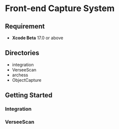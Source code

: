 # Front-end Capture System

## Requirement

* __Xcode Beta__ 17.0 or above

## Directories

* integration
* VerseeScan
* archess
* ObjectCapture

## Getting Started

### Integration



### VerseeScan
